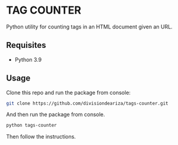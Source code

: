 # TAG COUNTER
Python utility for counting tags in an HTML document given an URL.


## Requisites
- Python 3.9

## Usage

Clone this repo and run the package from console:

```bash
git clone https://github.com/divisiondeariza/tags-counter.git
```

And then run the package from console.

```bash
python tags-counter
```

Then follow the instructions.